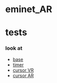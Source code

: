 # eminet_AR

# tests
### look at
* [base](https://eminet666.github.io/eminet_AR/x_tests/4_component_lookat/lookat_0_base.html)
* [timer](https://eminet666.github.io/eminet_AR/x_tests/4_component_lookat/lookat_1_random.html)
* [cursor VR](https://eminet666.github.io/eminet_AR/x_tests/4_component_lookat/lookat_1_random.html)
* [cursor AR](https://eminet666.github.io/eminet_AR/x_tests/4_component_lookat/lookat_1_random.html)
